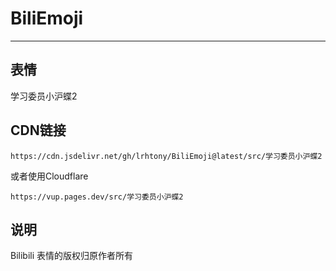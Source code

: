 # BiliEmoji
---
## 表情
学习委员小沪蝶2
## CDN链接
```
https://cdn.jsdelivr.net/gh/lrhtony/BiliEmoji@latest/src/学习委员小沪蝶2
```
或者使用Cloudflare
```
https://vup.pages.dev/src/学习委员小沪蝶2
```
## 说明
Bilibili 表情的版权归原作者所有
